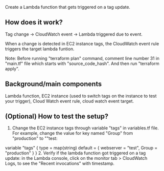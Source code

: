 Create a Lambda function that gets triggered on a tag update.

## How does it work?
Tag change → CloudWatch event → Lambda triggered due to event.

When a change is detected in EC2 instance tags, the CloudWatch event rule triggers the target lambda funtion.

Note: Before running "terraform plan" command, comment line number 31 in "main.tf" file which starts with "source_code_hash". And then run "terraform apply".

## Background/main components

 Lambda function, EC2 instance (used to switch tags on the instance to test your trigger), Cloud Watch event rule, cloud watch event target. 

## (Optional) How to test the setup?
1. Change the EC2 instance tags through variable "tags" in variables.tf file. For example, change the value for key named "Group" from   "production" to ""test: 

variable "tags" {
  type        = map(string)
  default     = {
        webserver = "test",
        Group = "production"
  }
}
2. Verify if the lambda function got triggered on a tag update: in the Lambda console, click on the monitor tab > CloudWatch Logs, to see the "Recent invocations" with timestamp.
   
